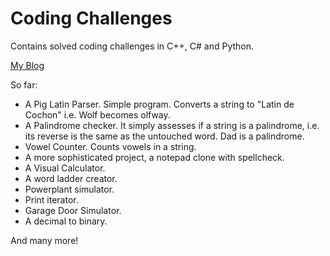 # Coding Challenges
Contains solved coding challenges in C++, C# and Python.

[My Blog](http://partlyshaderly.com)

So far:

- A Pig Latin Parser. Simple program. Converts a string to "Latin de Cochon" i.e. Wolf becomes olfway.
- A Palindrome checker. It simply assesses if a string is a palindrome, i.e. its reverse is the same as the untouched word. Dad is a palindrome.
- Vowel Counter. Counts vowels in a string.
- A more sophisticated project, a notepad clone with spellcheck.
- A Visual Calculator.
- A word ladder creator.
- Powerplant simulator.
- Print iterator.
- Garage Door Simulator.
- A decimal to binary.


And many more!

